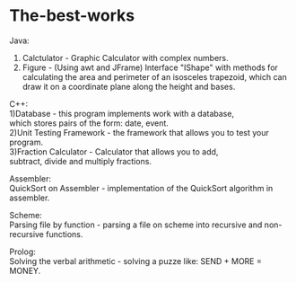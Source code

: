 # The-best-works
Java:  
1) Calctulator - Graphic Calculator with complex numbers.
2) Figure - (Using awt and JFrame) Interface "IShape" with methods for calculating the area and perimeter of an isosceles trapezoid, which can draw it on a coordinate plane along the height and bases.

С++:  
1)Database - this program implements work with a database,  
  which stores pairs of the form: date, event.  
2)Unit Testing Framework - the framework that allows you to test your program.  
3)Fraction Calculator - Calculator that allows you to add,  
  subtract, divide and multiply fractions.  

Assembler:  
QuickSort on Assembler - implementation of the QuickSort algorithm in assembler.  

Scheme:  
Parsing file by function - parsing a file on scheme into recursive and non-recursive functions.

Prolog:  
Solving the verbal arithmetic - solving a puzze like: SEND + MORE = MONEY.
